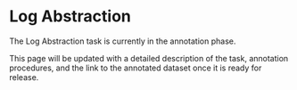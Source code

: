 # Log Abstraction

The Log Abstraction task is currently in the annotation phase.

This page will be updated with a detailed description of the task, annotation procedures, and the link to the annotated dataset once it is ready for release.